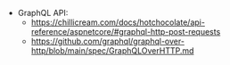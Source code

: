 - GraphQL API:
  - https://chillicream.com/docs/hotchocolate/api-reference/aspnetcore/#graphql-http-post-requests
  - https://github.com/graphql/graphql-over-http/blob/main/spec/GraphQLOverHTTP.md